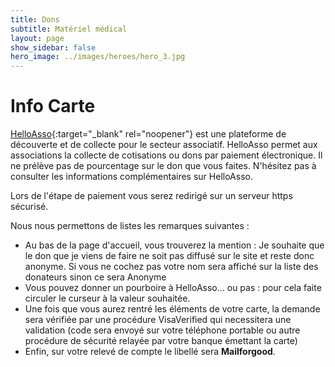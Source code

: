 ```yaml
---
title: Dons
subtitle: Matériel médical
layout: page
show_sidebar: false
hero_image: ../images/heroes/hero_3.jpg
---
```


# Info Carte
[HelloAsso](http://www.helloasso.com/qui-sommes-nous){:target="_blank" rel="noopener"} est une plateforme de découverte et de collecte pour le secteur associatif. HelloAsso permet aux associations la collecte de cotisations ou dons par paiement électronique. Il ne prélève pas de pourcentage sur le don que vous faites. N'hésitez pas à consulter les informations complémentaires sur HelloAsso.

Lors de l'étape de paiement vous serez redirigé sur un serveur https sécurisé.


Nous nous permettons de listes les remarques suivantes :

   - Au bas de la page d'accueil, vous trouverez la mention : Je souhaite que le don que je viens de faire ne soit pas diffusé sur le site et reste donc anonyme. Si vous ne cochez pas votre nom sera affiché sur la liste des donateurs sinon ce sera Anonyme
   - Vous pouvez donner un pourboire à HelloAsso... ou pas : pour cela faite circuler le curseur à la valeur souhaitée.
   - Une fois que vous aurez rentré les éléments de votre carte, la demande sera vérifiée par une procédure VisaVerified qui necessitera une validation (code sera envoyé sur votre téléphone portable ou autre procédure de sécurité relayée par votre banque émettant la carte)
   - Enfin, sur votre relevé de compte le libellé sera **Mailforgood**.

